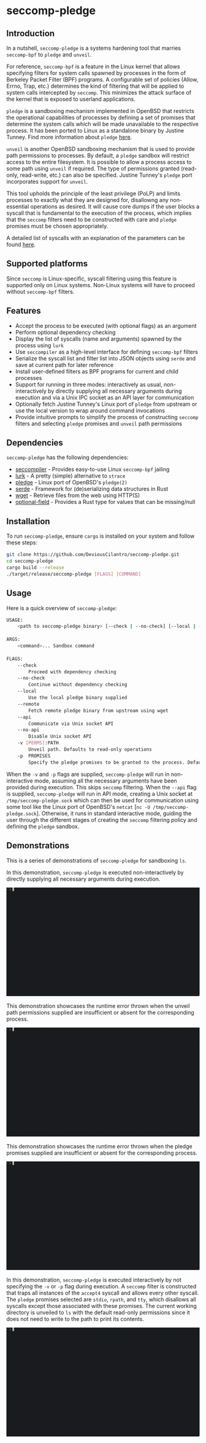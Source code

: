 # seccomp-pledge

## Introduction

In a nutshell, `seccomp-pledge` is a systems hardening tool that marries `seccomp-bpf` to `pledge` and `unveil`.

For reference, `seccomp-bpf` is a feature in the Linux kernel that allows specifying filters for system calls spawned by processes in the form of Berkeley Packet Filter (BPF) programs. A configurable set of policies (Allow, Errno, Trap, etc.) determines the kind of filtering that will be applied to system calls intercepted by `seccomp`. This minimizes the attack surface of the kernel that is exposed to userland applications.

`pledge` is a sandboxing mechanism implemented in OpenBSD that restricts the operational capabilities of processes by defining a set of promises that determine the system calls which will be made unavailable to the respective process. It has been ported to Linux as a standalone binary by Justine Tunney. Find more information about `pledge` [here](https://justine.lol/pledge).

`unveil` is another OpenBSD sandboxing mechanism that is used to provide path permissions to processes. By default, a `pledge` sandbox will restrict access to the entire filesystem. It is possible to allow a process access to some path using `unveil` if required. The type of permissions granted (read-only, read-write, etc.) can also be specified. Justine Tunney's `pledge` port incorporates support for `unveil`.

This tool upholds the principle of the least privilege (PoLP) and limits processes to exactly what they are designed for, disallowng any non-essential operations as desired. It will cause core dumps if the user blocks a syscall that is fundamental to the execution of the process, which implies that the `seccomp` filters need to be constructed with care and `pledge` promises must be chosen appropriately.

A detailed list of syscalls with an explanation of the parameters can be found [here](https://linuxhint.com/list_of_linux_syscalls/).

## Supported platforms

Since `seccomp` is Linux-specific, syscall filtering using this feature is supported only on Linux systems. Non-Linux systems will have to proceed without `seccomp-bpf` filters.

## Features

- Accept the process to be executed (with optional flags) as an argument
- Perform optional dependency checking
- Display the list of syscalls (name and arguments) spawned by the process using `lurk`
- Use `seccompiler` as a high-level interface for defining `seccomp-bpf` filters
- Serialize the syscall list and filter list into JSON objects using `serde` and save at current path for later reference
- Install user-defined filters as BPF programs for current and child processes
- Support for running in three modes: interactively as usual, non-interactively by directly supplying all necessary arguments during execution and via a Unix IPC socket as an API layer for communication
- Optionally fetch Justine Tunney's Linux port of `pledge` from upstream or use the local version to wrap around command invocations
- Provide intuitive prompts to simplify the process of constructing `seccomp` filters and selecting `pledge` promises and `unveil` path permissions

## Dependencies

`seccomp-pledge` has the following dependencies:

- [seccompiler](https://github.com/rust-vmm/seccompiler) - Provides easy-to-use Linux `seccomp-bpf` jailing
- [lurk](https://github.com/JakWai01/lurk) - A pretty (simple) alternative to `strace`
- [pledge](https://justine.lol/pledge) - Linux port of OpenBSD's `pledge(2)`
- [serde](https://serde.rs) - Framework for (de)serializing data structures in Rust
- [wget](https://www.gnu.org/software/wget/) - Retrieve files from the web using HTTP(S)
- [optional-field](https://github.com/cvpartner/optional-field) - Provides a Rust type for values that can be missing/null

## Installation

To run `seccomp-pledge`, ensure `cargo` is installed on your system and follow these steps:

```sh
git clone https://github.com/DeviousCilantro/seccomp-pledge.git
cd seccomp-pledge
cargo build --release
./target/release/seccomp-pledge [FLAGS] [COMMAND]
```

## Usage
Here is a  quick overview of `seccomp-pledge`:
```sh
USAGE:
    <path to seccomp-pledge binary> [--check | --no-check] [--local | --remote] [--api | --no-api] [COMMAND]...
    
ARGS:
    <command>... Sandbox command

FLAGS:
    --check
        Proceed with dependency checking
    --no-check
        Continue without dependency checking
    --local
        Use the local pledge binary supplied
    --remote
        Fetch remote pledge binary from upstream using wget
    --api
        Communicate via Unix socket API
    --no-api
        Disable Unix socket API
    -v [PERMS]:PATH
        Unveil path. Defaults to read-only operations
    -p  PROMISES
        Specify the pledge promises to be granted to the process. Defaults to 'stdio rpath'
```

When the `-v` and `-p` flags are supplied, `seccomp-pledge` will run in non-interactive mode, assuming all the necessary arguments have been provided during execution. This skips `seccomp` filtering.
When the `--api` flag is supplied, `seccomp-pledge` will run in API mode, creating a Unix socket at `/tmp/seccomp-pledge.sock` which can then be used for communication using some tool like the Linux port of OpenBSD's `netcat` [`nc -U /tmp/seccomp-pledge.sock`].
Otherwise, it runs in standard interactive mode, guiding the user through the different stages of creating the `seccomp` filtering policy and defining the `pledge` sandbox.

## Demonstrations

This is a series of demonstrations of `seccomp-pledge` for sandboxing `ls`. 

In this demonstration, `seccomp-pledge` is executed non-interactively by directly supplying all necessary arguments during execution.

![seccomp-pledge non-interactive output](_readme/non-interactive.gif)

This demonstration showcases the runtime error thrown when the unveil path permissions supplied are insufficient or absent for the corresponding process.

![seccomp-pledge unveil-error output](_readme/unveil-error.gif)

This demonstration showcases the runtime error thrown when the pledge promises supplied are insufficient or absent for the corresponding process.

![seccomp-pledge pledge-error output](_readme/pledge-error.gif)

In this demonstration, `seccomp-pledge` is executed interactively by not specifying the `-v` or `-p` flag during execution.
A `seccomp` filter is constructed that traps all instances of the `accept4` syscall and allows every other syscall. The `pledge` promises selected are `stdio`, `rpath`, and `tty`, which disallows all syscalls except those associated with these promises. The current working directory is unveiled to `ls` with the default read-only permissions since it does not need to write to the path to print its contents.

![seccomp-pledge interactive output](_readme/interactive.gif)
